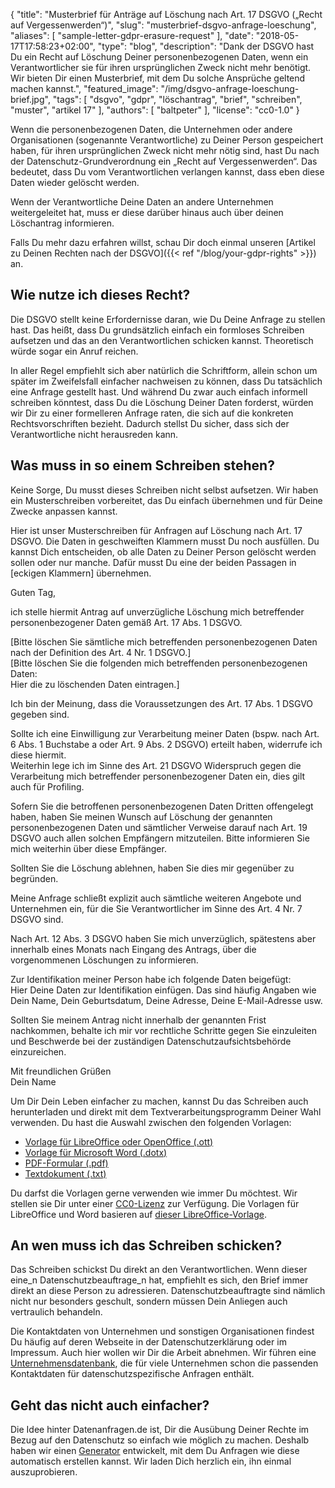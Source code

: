 {
    "title": "Musterbrief für Anträge auf Löschung nach Art. 17 DSGVO („Recht auf Vergessenwerden“)",
    "slug": "musterbrief-dsgvo-anfrage-loeschung",
    "aliases": [ "sample-letter-gdpr-erasure-request" ],
    "date": "2018-05-17T17:58:23+02:00",
	"type": "blog",
	"description": "Dank der DSGVO hast Du ein Recht auf Löschung Deiner personenbezogenen Daten, wenn ein Verantwortlicher sie für ihren ursprünglichen Zweck nicht mehr benötigt. Wir bieten Dir einen Musterbrief, mit dem Du solche Ansprüche geltend machen kannst.",
	"featured_image": "/img/dsgvo-anfrage-loeschung-brief.jpg",
    "tags": [ "dsgvo", "gdpr", "löschantrag", "brief", "schreiben", "muster", "artikel 17" ],
    "authors": [ "baltpeter" ],
    "license": "cc0-1.0"
}

Wenn die personenbezogenen Daten, die Unternehmen oder andere Organisationen (sogenannte Verantwortliche) zu Deiner Person gespeichert haben, für ihren ursprünglichen Zweck nicht mehr nötig sind, hast Du nach der Datenschutz-Grundverordnung ein „Recht auf Vergessenwerden“. Das bedeutet, dass Du vom Verantwortlichen verlangen kannst, dass eben diese Daten wieder gelöscht werden.

Wenn der Verantwortliche Deine Daten an andere Unternehmen weitergeleitet hat, muss er diese darüber hinaus auch über deinen Löschantrag informieren.

Falls Du mehr dazu erfahren willst, schau Dir doch einmal unseren [Artikel zu Deinen Rechten nach der DSGVO]({{< ref "/blog/your-gdpr-rights" >}}) an.

## Wie nutze ich dieses Recht?

Die DSGVO stellt keine Erfordernisse daran, wie Du Deine Anfrage zu stellen hast. Das heißt, dass Du grundsätzlich einfach ein formloses Schreiben aufsetzen und das an den Verantwortlichen schicken kannst. Theoretisch würde sogar ein Anruf reichen.

In aller Regel empfiehlt sich aber natürlich die Schriftform, allein schon um später im Zweifelsfall einfacher nachweisen zu können, dass Du tatsächlich eine Anfrage gestellt hast. Und während Du zwar auch einfach informell schreiben könntest, dass Du die Löschung Deiner Daten forderst, würden wir Dir zu einer formelleren Anfrage raten, die sich auf die konkreten Rechtsvorschriften bezieht. Dadurch stellst Du sicher, dass sich der Verantwortliche nicht herausreden kann.

## Was muss in so einem Schreiben stehen?

Keine Sorge, Du musst dieses Schreiben nicht selbst aufsetzen. Wir haben ein Musterschreiben vorbereitet, das Du einfach übernehmen und für Deine Zwecke anpassen kannst.

Hier ist unser Musterschreiben für Anfragen auf Löschung nach Art. 17 DSGVO. Die Daten in <span class="blog-letter-fill-in">geschweiften Klammern</span> musst Du noch ausfüllen. Du kannst Dich entscheiden, ob alle Daten zu Deiner Person gelöscht werden sollen oder nur manche. Dafür musst Du eine der beiden Passagen in [eckigen Klammern] übernehmen.

<div class="blog-letter">
<p>Guten Tag,</p>

<p>ich stelle hiermit Antrag auf unverzügliche Löschung mich betreffender personenbezogener Daten gemäß Art. 17 Abs. 1 DSGVO.</p>

<p>[Bitte löschen Sie sämtliche mich betreffenden personenbezogenen Daten nach der Definition des Art. 4 Nr. 1 DSGVO.]<br>
[Bitte löschen Sie die folgenden mich betreffenden personenbezogenen Daten:<br>
<span class="blog-letter-fill-in">Hier die zu löschenden Daten eintragen.</span>]</p>

<p>Ich bin der Meinung, dass die Voraussetzungen des Art. 17 Abs. 1 DSGVO gegeben sind.</p>

<p>Sollte ich eine Einwilligung zur Verarbeitung meiner Daten (bspw. nach Art. 6 Abs. 1 Buchstabe a oder Art. 9 Abs. 2 DSGVO) erteilt haben, widerrufe ich diese hiermit.<br>
Weiterhin lege ich im Sinne des Art. 21 DSGVO Widerspruch gegen die Verarbeitung mich betreffender personenbezogener Daten ein, dies gilt auch für Profiling.</p>

<p>Sofern Sie die betroffenen personenbezogenen Daten Dritten offengelegt haben, haben Sie meinen Wunsch auf Löschung der genannten personenbezogenen Daten und sämtlicher Verweise darauf nach Art. 19 DSGVO auch allen solchen Empfängern mitzuteilen. Bitte informieren Sie mich weiterhin über diese Empfänger.</p>

<p>Sollten Sie die Löschung ablehnen, haben Sie dies mir gegenüber zu begründen.</p>

<p>Meine Anfrage schließt explizit auch sämtliche weiteren Angebote und Unternehmen ein, für die Sie Verantwortlicher im Sinne des Art. 4 Nr. 7 DSGVO sind.</p>

<p>Nach Art. 12 Abs. 3 DSGVO haben Sie mich unverzüglich, spätestens aber innerhalb eines Monats nach Eingang des Antrags, über die vorgenommenen Löschungen zu informieren.</p>

<p>Zur Identifikation meiner Person habe ich folgende Daten beigefügt:<br>
<span class="blog-letter-fill-in">Hier Deine Daten zur Identifikation einfügen. Das sind häufig Angaben wie Dein Name, Dein Geburtsdatum, Deine Adresse, Deine E-Mail-Adresse usw.</span></p>

<p>Sollten Sie meinem Antrag nicht innerhalb der genannten Frist nachkommen, behalte ich mir vor rechtliche Schritte gegen Sie einzuleiten und Beschwerde bei der zuständigen Datenschutzaufsichtsbehörde einzureichen.</p>

<p>Mit freundlichen Grüßen<br>
<span class="blog-letter-fill-in">Dein Name</span></p>
</div>

Um Dir Dein Leben einfacher zu machen, kannst Du das Schreiben auch herunterladen und direkt mit dem Textverarbeitungsprogramm Deiner Wahl verwenden. Du hast die Auswahl zwischen den folgenden Vorlagen:<!-- TODO: Host these ourselves and give them some nice buttons. -->

* [Vorlage für LibreOffice oder OpenOffice (.ott)](/downloads/musterschreiben-dsgvo-loeschung-datenanfragen.de.ott)
* [Vorlage für Microsoft Word (.dotx)](/downloads/musterschreiben-dsgvo-loeschung-datenanfragen.de.dotx)
* [PDF-Formular (.pdf)](/downloads/musterschreiben-dsgvo-loeschung-datenanfragen.de.pdf)
* [Textdokument (.txt)](/downloads/musterschreiben-dsgvo-loeschung-datenanfragen.de.txt)

Du darfst die Vorlagen gerne verwenden wie immer Du möchtest. Wir stellen sie Dir unter einer [CC0-Lizenz](https://creativecommons.org/publicdomain/zero/1.0/) zur Verfügung. Die Vorlagen für LibreOffice und Word basieren auf [dieser LibreOffice-Vorlage](https://extensions.libreoffice.org/templates/geschaeftsbrief-din-5008-2011-b-a4-ib).

## An wen muss ich das Schreiben schicken?

Das Schreiben schickst Du direkt an den Verantwortlichen. Wenn dieser eine_n Datenschutzbeauftrage_n hat, empfiehlt es sich, den Brief immer direkt an diese Person zu adressieren. Datenschutzbeauftragte sind nämlich nicht nur besonders geschult, sondern müssen Dein Anliegen auch vertraulich behandeln.

Die Kontaktdaten von Unternehmen und sonstigen Organisationen findest Du häufig auf deren Webseite in der Datenschutzerklärung oder im Impressum. Auch hier wollen wir Dir die Arbeit abnehmen. Wir führen eine [Unternehmensdatenbank](/company), die für viele Unternehmen schon die passenden Kontaktdaten für datenschutzspezifische Anfragen enthält.

## Geht das nicht auch einfacher?

Die Idee hinter Datenanfragen.de ist, Dir die Ausübung Deiner Rechte im Bezug auf den Datenschutz so einfach wie möglich zu machen. Deshalb haben wir einen [Generator](/generator) entwickelt, mit dem Du Anfragen wie diese automatisch erstellen kannst. Wir laden Dich herzlich ein, ihn einmal auszuprobieren.
